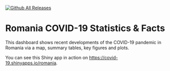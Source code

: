 [![Github All Releases](https://img.shields.io/github/downloads/alexdum/covid19-romania/v0.4-1/total.svg)]()



# Romania COVID-19 Statistics & Facts 

This dashboard shows recent developments of the COVID-19 pandemic in Romania via a map, summary tables, key figures and plots.

You can see this Shiny app in action on https://covid-19.shinyapps.io/romania.
